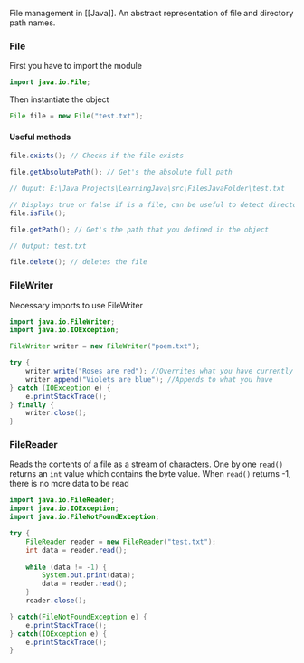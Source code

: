 
File management in [[Java]].
An abstract representation of file and directory path names.

### File

First you have to import the module
```java
import java.io.File;
```

Then instantiate the object 
```java
File file = new File("test.txt");
```

#### Useful methods 

```java
file.exists(); // Checks if the file exists
```

```java
file.getAbsolutePath(); // Get's the absolute full path

// Ouput: E:\Java Projects\LearningJava\src\FilesJavaFolder\test.txt
```

```java
// Displays true or false if is a file, can be useful to detect directories
file.isFile();
```

```java
file.getPath(); // Get's the path that you defined in the object

// Output: test.txt
```

```java
file.delete(); // deletes the file
```


### FileWriter

Necessary imports to use FileWriter
```java
import java.io.FileWriter;
import java.io.IOException;
```

```java
FileWriter writer = new FileWriter("poem.txt");

try {
	writer.write("Roses are red"); //Overrites what you have currently
	writer.append("Violets are blue"); //Appends to what you have
} catch (IOException e) {
	e.printStackTrace();
} finally {
	writer.close();
}
```


### FileReader

Reads the contents of a file as a stream of characters. 
One by one ``read()`` returns an ``int`` value which contains the byte value.
When ``read()`` returns -1, there is no more data to be read

```java
import java.io.FileReader;
import java.io.IOException;
import java.io.FileNotFoundException;
```

```java
try {
	FileReader reader = new FileReader("test.txt");
	int data = reader.read();
	
	while (data != -1) {
		System.out.print(data);
		data = reader.read();
	}
	reader.close();

} catch(FileNotFoundException e) {
	e.printStackTrace();
} catch(IOException e) {
	e.printStackTrace();
}
```

